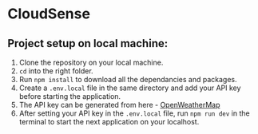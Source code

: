 # CloudSense

## Project setup on local machine:
1. Clone the repository on your local machine.
2. `cd` into the right folder.
3. Run `npm install` to download all the dependancies and packages.
4. Create a `.env.local` file in the same directory and add your API key before starting the application.
5. The API key can be generated from here - [OpenWeatherMap](https://openweathermap.org/)
6. After setting your API key in the `.env.local` file, run `npm run dev` in the terminal to start the next application on your localhost.

